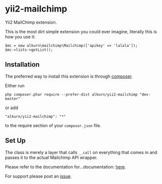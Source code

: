 yii2-mailchimp
==============

Yii2 MailChimp extension.

This is the most dirt simple extension you could ever imagine, literally this is how you use it:

    $mc = new alkurn\mailchimp\Mailchimp(['apikey' => 'lalala']);
    $mc->lists->getList();

Installation
------------

The preferred way to install this extension is through [composer](http://getcomposer.org/download/).

Either run

```
php composer.phar require --prefer-dist alkurn/yii2-mailchimp "dev-master"
```

or add

```
"alkurn/yii2-mailchimp": "*"
```

to the require section of your `composer.json` file.


Set Up
------


The class is merely a layer that calls `__call` on everything that comes in and passes it to the actual Mailchimp API wrapper.

Please refer to the documentation for...documentation: [here](http://apidocs.mailchimp.com/api/2.0/).

For support please post an [issue](https://github.com/alkurn/yii2-mailchimp/issues).

 
